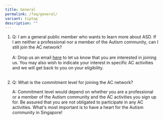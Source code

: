 ```yaml
---
title: General
permalink: /faq/general/
variant: tiptap
description: ""
---
```

<ol data-tight="true" class="tight">
<li>
<p>Q: I am a general public member who wants to learn more about ASD. If
I am neither a professional nor a member of the Autism community, can I
still join the AC network?
<br>
<br>A: Drop us an email <a href="https://www.asdcollaborative.sg/contact-us/" rel="noopener nofollow" target="_blank">here</a> to
let us know that you are interested in joining us. You may also wish to
indicate your interest in specific AC activities and we will get back to
you on your eligibility.
<br>
<br>
</p>
</li>
<li>
<p>Q: What is the commitment level for joining the AC network?
<br>
</p>
<p>A: Commitment level would depend on whether you are a professional or
a member of the Autism community and the AC activities you sign up for.
Be assured that you are not obligated to participate in any AC activities.
What's most important is to have a heart for the Autism community in Singapore!</p>
<p></p>
</li>
</ol>
<p></p>